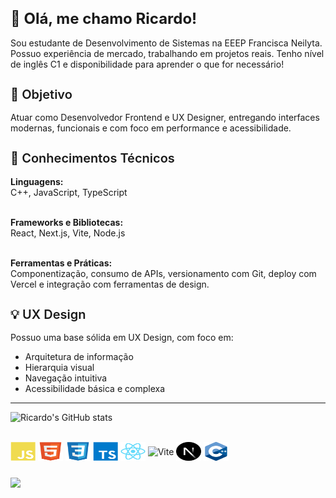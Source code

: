 <h1 style="font-size: 1.5rem; font-weight: 700;">👋 Olá, me chamo Ricardo!</h1>

<p>
Sou estudante de Desenvolvimento de Sistemas na EEEP Francisca Neilyta. Possuo experiência de mercado, trabalhando em projetos reais. Tenho nível de inglês C1 e disponibilidade para aprender o que for necessário!
</p>

<h2 style="font-size: 1.25rem; font-weight: 600;">🎯 Objetivo</h2>
<p>
Atuar como Desenvolvedor Frontend e UX Designer, entregando interfaces modernas, funcionais e com foco em performance e acessibilidade.
</p>

<h2 style="font-size: 1.25rem; font-weight: 600;">🧠 Conhecimentos Técnicos</h2>

<b>Linguagens:</b><br>
C++, JavaScript, TypeScript<br><br>

<b>Frameworks e Bibliotecas:</b><br>
React, Next.js, Vite, Node.js<br><br>

<b>Ferramentas e Práticas:</b><br>
Componentização, consumo de APIs, versionamento com Git, deploy com Vercel e integração com ferramentas de design.<br>

<h2 style="font-size: 1.25rem; font-weight: 600;">💡 UX Design</h2>
<p>
Possuo uma base sólida em UX Design, com foco em:
<ul>
  <li>Arquitetura de informação</li>
  <li>Hierarquia visual</li>
  <li>Navegação intuitiva</li>
  <li>Acessibilidade básica e complexa</li>
</ul>
</p>

<hr>

<!-- GitHub Stats -->
![Ricardo's GitHub stats](https://github-readme-stats.vercel.app/api?username=Ricardo&show_icons=true&theme=transparent)

<!-- Tech Icons -->
<div style="display: inline_block; margin-bottom: 10px;"><br>
  <img align="center" alt="Js" height="30" width="40" src="https://raw.githubusercontent.com/devicons/devicon/master/icons/javascript/javascript-plain.svg">
  <img align="center" alt="HTML" height="30" width="40" src="https://raw.githubusercontent.com/devicons/devicon/master/icons/html5/html5-original.svg">
  <img align="center" alt="CSS" height="30" width="40" src="https://raw.githubusercontent.com/devicons/devicon/master/icons/css3/css3-original.svg">
  <img align="center" alt="Ts" height="30" width="40" src="https://raw.githubusercontent.com/devicons/devicon/master/icons/typescript/typescript-plain.svg">
  <img align="center" alt="React" height="30" width="40" src="https://raw.githubusercontent.com/devicons/devicon/master/icons/react/react-original.svg">
  <img align="center" alt="Vite" height="30" width="40" src="https://vitejs.dev/logo.svg">
  <img align="center" alt="Next.js" height="30" width="40" src="https://raw.githubusercontent.com/devicons/devicon/master/icons/nextjs/nextjs-original.svg">
  <img align="center" alt="C++" height="30" width="40" src="https://raw.githubusercontent.com/devicons/devicon/master/icons/cplusplus/cplusplus-original.svg">
</div>

<br>

<!-- Contact -->
<div> 
  <a href="mailto:ricardoduartedonascimento@gmail.com">
    <img src="https://img.shields.io/badge/-Gmail-%23333?style=for-the-badge&logo=gmail&logoColor=white" target="_blank">
  </a>
</div>
